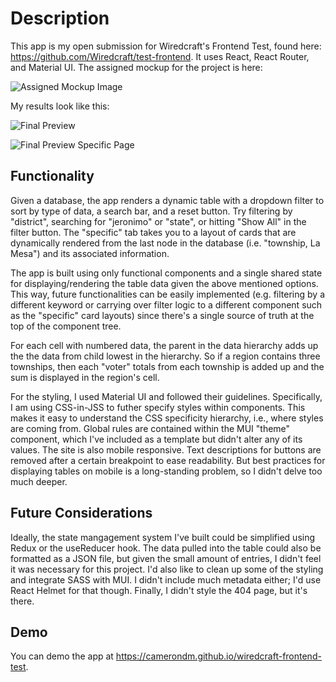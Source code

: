 # Description

This app is my open submission for Wiredcraft's Frontend Test, found here: https://github.com/Wiredcraft/test-frontend. It uses React, React Router, and Material UI.
The assigned mockup for the project is here:

![Assigned Mockup Image](https://camo.githubusercontent.com/e4fae5c535d915ec68cf15d07251183f461d39f6/68747470733a2f2f636c6475702e636f6d2f4a4d336c4c42415335562e6a7067)

My results look like this:

![Final Preview](https://raw.githubusercontent.com/camerondm/wiredcraft-frontend-test/master/src/Images/Overall_Preview.png)

![Final Preview Specific Page](https://raw.githubusercontent.com/camerondm/wiredcraft-frontend-test/master/src/Images/Specific_Page_Preview.png)

## Functionality

Given a database, the app renders a dynamic table with a dropdown filter to sort by type of data, a search bar, and a reset button. Try filtering by "district", searching for "jeronimo" or "state", or hitting "Show All" in the filter button. The "specific" tab takes you to a layout of cards that are dynamically rendered from the last node in the database (i.e. "township, La Mesa") and its associated information.

The app is built using only functional components and a single shared state for displaying/rendering the table data given the above mentioned options. This way, future functionalities can be easily implemented (e.g. filtering by a different keyword or carrying over filter logic to a different component such as the "specific" card layouts) since there's a single source of truth at the top of the component tree.

For each cell with numbered data, the parent in the data hierarchy adds up the the data from child lowest in the hierarchy. So if a region contains three townships, then each "voter" totals from each township is added up and the sum is displayed in the region's cell.

For the styling, I used Material UI and followed their guidelines. Specifically, I am using CSS-in-JSS to futher specify styles within components. This makes it easy to understand the CSS specificity hierarchy, i.e., where styles are coming from. Global rules are contained within the MUI "theme" component, which I've included as a template but didn't alter any of its values. The site is also mobile responsive. Text descriptions for buttons are removed after a certain breakpoint to ease readability. But best practices for displaying tables on mobile is a long-standing problem, so I didn't delve too much deeper.

## Future Considerations

Ideally, the state mangagement system I've built could be simplified using Redux or the useReducer hook. The data pulled into the table could also be formatted as a JSON file, but given the small amount of entries, I didn't feel it was necessary for this project. I'd also like to clean up some of the styling and integrate SASS with MUI. I didn't include much metadata either; I'd use React Helmet for that though. Finally, I didn't style the 404 page, but it's there.

## Demo

You can demo the app at https://camerondm.github.io/wiredcraft-frontend-test.

